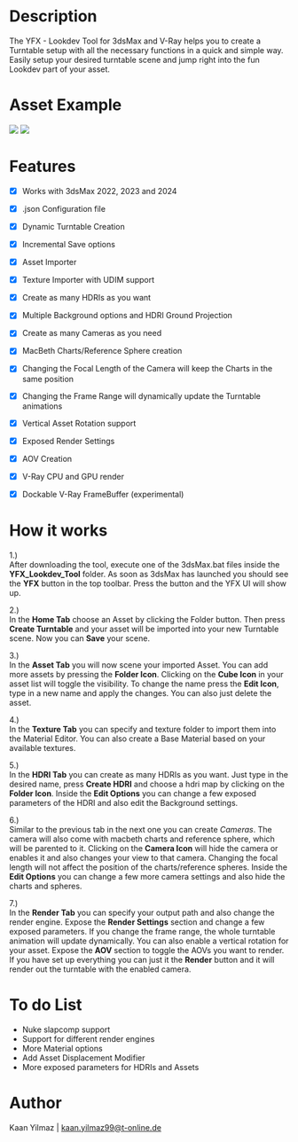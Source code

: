 # Description

The YFX - Lookdev Tool for 3dsMax and V-Ray helps you to create a Turntable setup with all the necessary functions in a quick and simple way. Easily setup your desired turntable scene and jump right into the fun Lookdev part of your asset.

# Asset Example
[![](https://pouch.jumpshare.com/preview/x6ZvJSdmp7wbmzE6SpdCvBBDeQqvoy58b8TkViqGB5Zw2qOZfE6tAVBIAoTccmWBdK-cVllvqsQKOnXxxtdgIjVdLeRfKu2jHqWYmcx7z8I)](https://vimeo.com/951345783/7e94697cd7?share=copy)
[![](https://pouch.jumpshare.com/preview/01qXeLuE0p1dLL5Fo7fSQMBEMzPJ_jWX_Ybas9bbrwclukjB2GcHG4Q32BKmRAagdK-cVllvqsQKOnXxxtdgIjVdLeRfKu2jHqWYmcx7z8I)](https://vimeo.com/951768034/231d72b232?share=copy)

# Features

 - [x] Works with 3dsMax 2022, 2023 and 2024
 - [x] .json Configuration file
 - [x] Dynamic Turntable Creation
 - [x] Incremental Save options
 - [x] Asset Importer
 - [x] Texture Importer with UDIM support
 - [x] Create as many HDRIs as you want
 - [x] Multiple Background options and HDRI Ground Projection
 - [x] Create as many Cameras as you need
 - [x] MacBeth Charts/Reference Sphere creation
 - [x] Changing the Focal Length of the Camera will keep the Charts in the same position
 - [x] Changing the Frame Range will dynamically update the Turntable animations
 - [x] Vertical Asset Rotation support
 - [x] Exposed Render Settings
 - [x] AOV Creation
 - [x] V-Ray CPU and GPU render
 - [x] Dockable V-Ray FrameBuffer (experimental)
 

# How it works

1.) </br>
After downloading the tool, execute one of the 3dsMax.bat files inside the **YFX_Lookdev_Tool** folder. As soon as 3dsMax has launched you should see the **YFX** button in the top toolbar. Press the button and the YFX UI will show up.

2.) </br>
In the **Home Tab** choose an Asset by clicking the Folder button. Then press **Create Turntable** and your asset will be imported into your new Turntable scene. Now you can **Save** your scene.

3.) </br>
In the **Asset Tab** you will now scene your imported Asset. You can add more assets by pressing the **Folder Icon**. Clicking on the **Cube Icon** in your asset list will toggle the visibility. To change the name press the **Edit Icon**, type in a new name and apply the changes. You can also just delete the asset.

4.) </br>
In the **Texture Tab** you can specify and texture folder to import them into the Material Editor. You can also create a Base Material based on your available textures.

5.) </br>
In the **HDRI Tab** you can create as many HDRIs as you want. Just type in the desired name, press **Create HDRI** and choose a hdri map by clicking on the **Folder Icon**. Inside the **Edit Options** you can change a few exposed parameters of the HDRI and also edit the Background settings.

6.) </br>
Similar to the previous tab in the next one you can create *Cameras*. The camera will also come with macbeth charts and reference sphere, which will be parented to it. Clicking on the **Camera Icon** will hide the camera or enables it and also changes your view to that camera.
Changing the focal length will not affect the position of the charts/reference spheres. Inside the **Edit Options** you can change a few more camera settings and also hide the charts and spheres.

7.) </br>
In the **Render Tab** you can specify your output path and also change the render engine. Expose the **Render Settings** section and change a few exposed parameters. If you change the frame range, the whole turntable animation will update dynamically. You can also enable a vertical rotation for your asset.
Expose the **AOV** section to toggle the AOVs you want to render.
If you have set up everything you can just it the **Render** button and it will render out the turntable with the enabled camera.

# To do List

- Nuke slapcomp support
- Support for different render engines
- More Material options
- Add Asset Displacement Modifier
- More exposed parameters for HDRIs and Assets

# Author

Kaan Yilmaz | kaan.yilmaz99@t-online.de
